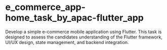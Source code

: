 # e_commerce_app-home_task_by_apac-flutter_app
Develop a simple e-commerce mobile application using Flutter. This task is designed to assess the candidates understanding of the Flutter framework, UI/UX design, state management, and backend integration.
